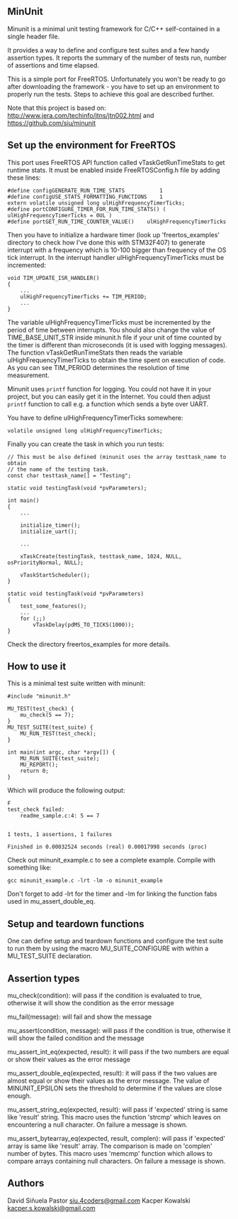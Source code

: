 ## MinUnit

Minunit is a minimal unit testing framework for C/C++ self-contained in a
single header file.

It provides a way to define and configure test suites and a few handy assertion
types.  It reports the summary of the number of tests run, number of assertions
and time elapsed.

This is a simple port for FreeRTOS. Unfortunately you won't be ready to go
after downloading the framework - you have to set up an environment to properly
run the tests. Steps to achieve this goal are described further.

Note that this project is based on:
http://www.jera.com/techinfo/jtns/jtn002.html
and
https://github.com/siu/minunit

## Set up the environment for FreeRTOS

This port uses FreeRTOS API function called vTaskGetRunTimeStats to get runtime
stats. It must be enabled inside FreeRTOSConfig.h file by adding these lines:

	#define configGENERATE_RUN_TIME_STATS			1
	#define configUSE_STATS_FORMATTING_FUNCTIONS	1
	extern volatile unsigned long ulHighFrequencyTimerTicks;
	#define portCONFIGURE_TIMER_FOR_RUN_TIME_STATS() ( ulHighFrequencyTimerTicks = 0UL )
	#define portGET_RUN_TIME_COUNTER_VALUE()	ulHighFrequencyTimerTicks

Then you have to initialize a hardware timer (look up 'freertos_examples'
directory to check how I've done this with STM32F407) to generate interrupt
with a frequency which is 10-100 bigger than frequency of the OS tick
interrupt. In the interrupt handler ulHighFrequencyTimerTicks must be
incremented:

	void TIM_UPDATE_ISR_HANDLER()
	{
		...
		ulHighFrequencyTimerTicks += TIM_PERIOD;
		...
	}

The variable ulHighFrequencyTimerTicks must be incremented by the period of
time between interrupts. You should also change the value of TIME_BASE_UNIT_STR
inside minunit.h file if your unit of time counted by the timer is different
than microseconds (it is used with logging messages). The function
vTaskGetRunTimeStats then reads the variable ulHighFrequencyTimerTicks to
obtain the time spent on execution of code. As you can see TIM_PERIOD
determines the resolution of time measurement.

Minunit uses `printf` function for logging. You could not have it in your
project, but you can easily get it in the Internet. You could then adjust
`printf` function to call e.g. a function which sends a byte over UART.

You have to define ulHighFrequencyTimerTicks somewhere:

	volatile unsigned long ulHighFrequencyTimerTicks;

Finally you can create the task in which you run tests:

	// This must be also defined (minunit uses the array testtask_name to obtain
	// the name of the testing task.
	const char testtask_name[] = "Testing";

	static void testingTask(void *pvParameters);

	int main()
	{
		...

		initialize_timer();
		initialize_uart();

		...

		xTaskCreate(testingTask, testtask_name, 1024, NULL, osPriorityNormal, NULL);

		vTaskStartScheduler();
	}

	static void testingTask(void *pvParameters)
	{
		test_some_features();
		...
		for (;;)
			vTaskDelay(pdMS_TO_TICKS(1000));
	}

Check the directory freertos_examples for more details.
## How to use it

This is a minimal test suite written with minunit:

	#include "minunit.h"

	MU_TEST(test_check) {
		mu_check(5 == 7);
	}
	MU_TEST_SUITE(test_suite) {
		MU_RUN_TEST(test_check);
	}

	int main(int argc, char *argv[]) {
		MU_RUN_SUITE(test_suite);
		MU_REPORT();
		return 0;
	}

Which will produce the following output:

	F
	test_check failed:
		readme_sample.c:4: 5 == 7


	1 tests, 1 assertions, 1 failures

	Finished in 0.00032524 seconds (real) 0.00017998 seconds (proc)

Check out minunit_example.c to see a complete example. Compile with something
like:

	gcc minunit_example.c -lrt -lm -o minunit_example

Don't forget to add -lrt for the timer and -lm for linking the function fabs
used in mu_assert_double_eq.

## Setup and teardown functions

One can define setup and teardown functions and configure the test suite to run
them by using the macro MU_SUITE_CONFIGURE with within a MU_TEST_SUITE
declaration.

## Assertion types

mu_check(condition): will pass if the condition is evaluated to true, otherwise
it will show the condition as the error message

mu_fail(message): will fail and show the message

mu_assert(condition, message): will pass if the condition is true, otherwise it
will show the failed condition and the message

mu_assert_int_eq(expected, result): it will pass if the two numbers are
equal or show their values as the error message

mu_assert_double_eq(expected, result): it will pass if the two values
are almost equal or show their values as the error message. The value of
MINUNIT_EPSILON sets the threshold to determine if the values are close enough.

mu_assert_string_eq(expected, result): will pass if 'expected' string is same
like 'result' string. This macro uses the function 'strcmp' which leaves on
encountering a null character. On failure a message is shown.

mu_assert_bytearray_eq(expected, result, complen): will pass if 'expected'
array is same like 'result' array. The comparison is made on 'complen' number
of bytes. This macro uses 'memcmp' function which allows to compare arrays
containing null characters. On failure a message is shown.

## Authors

David Siñuela Pastor <siu.4coders@gmail.com>
Kacper Kowalski <kacper.s.kowalski@gmail.com>
